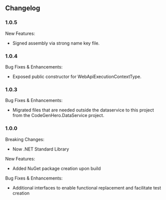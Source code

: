 ﻿## Changelog

### 1.0.5
New Features:
* Signed assembly via strong name key file.

### 1.0.4
Bug Fixes & Enhancements:
* Exposed public constructor for WebApiExecutionContextType.

### 1.0.3
Bug Fixes & Enhancements:
* Migrated files that are needed outside the dataservice to this project from the CodeGenHero.DataService project.


### 1.0.0
Breaking Changes:
* Now .NET Standard Library

New Features:
* Added NuGet package creation upon build

Bug Fixes & Enhancements:
* Additional interfaces to enable functional replacement and facilitate test creation
